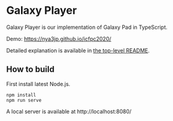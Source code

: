 # Galaxy Player

Galaxy Player is our implementation of Galaxy Pad in TypeScript.

Demo: https://nya3jp.github.io/icfpc2020/

Detailed explanation is available in [the top-level README].

[the top-level README]: /README.md

## How to build

First install latest Node.js.

```
npm install
npm run serve
```

A local server is available at http://localhost:8080/
